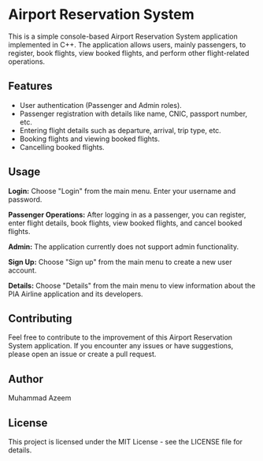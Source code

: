 # **Airport Reservation System**
This is a simple console-based Airport Reservation System application implemented in C++. 
The application allows users, mainly passengers, to register, book flights, view booked flights, and perform other flight-related operations.

## **Features**
* User authentication (Passenger and Admin roles).
* Passenger registration with details like name, CNIC, passport number, etc.
* Entering flight details such as departure, arrival, trip type, etc.
* Booking flights and viewing booked flights.
* Cancelling booked flights.

## **Usage**

**Login:**
Choose "Login" from the main menu.
Enter your username and password.

**Passenger Operations:**
After logging in as a passenger, you can register, enter flight details, book flights, view booked flights, and cancel booked flights.

**Admin:**
The application currently does not support admin functionality.

**Sign Up:**
Choose "Sign up" from the main menu to create a new user account.

**Details:**
Choose "Details" from the main menu to view information about the PIA Airline application and its developers.

## Contributing
Feel free to contribute to the improvement of this Airport Reservation System application. If you encounter any issues or have suggestions, please open an issue or create a pull request.

## Author
Muhammad Azeem

## License
This project is licensed under the MIT License - see the LICENSE file for details.
